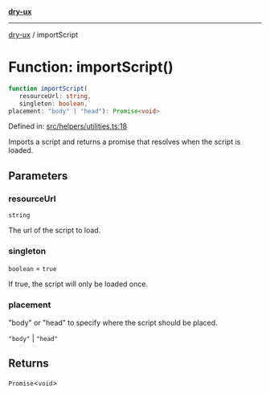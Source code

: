 [**dry-ux**](../README.md)

***

[dry-ux](../README.md) / importScript

# Function: importScript()

```ts
function importScript(
   resourceUrl: string, 
   singleton: boolean, 
placement: "body" | "head"): Promise<void>
```

Defined in: [src/helpers/utilities.ts:18](https://github.com/navedr/dry-ux/blob/caab991ee97f6aeffaf134cbc4d98e0b18f2cf6b/src/helpers/utilities.ts#L18)

Imports a script and returns a promise that resolves when the script is loaded.

## Parameters

### resourceUrl

`string`

The url of the script to load.

### singleton

`boolean` = `true`

If true, the script will only be loaded once.

### placement

"body" or "head" to specify where the script should be placed.

`"body"` | `"head"`

## Returns

`Promise`\<`void`\>
